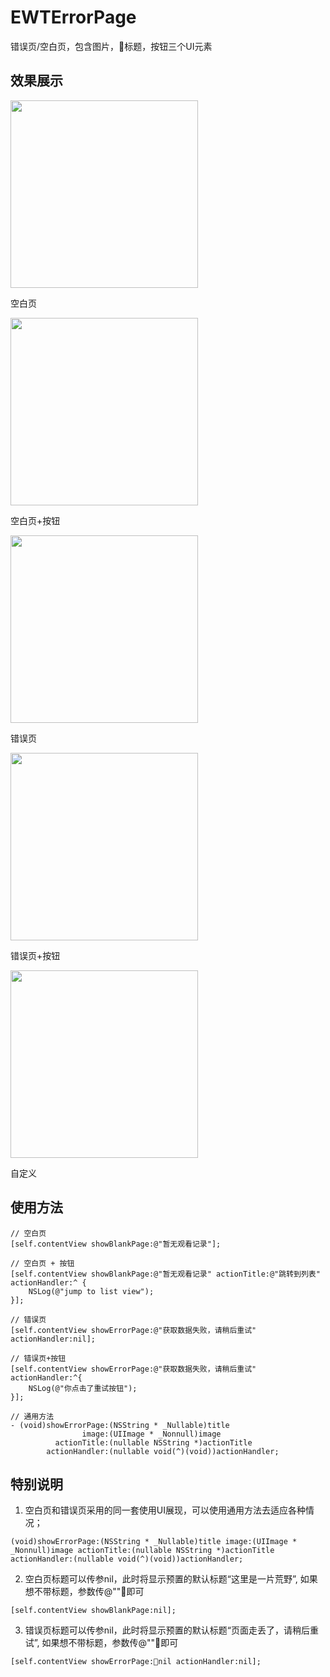 # EWTErrorPage

错误页/空白页，包含图片，标题，按钮三个UI元素

## 效果展示


<img src="./errorpage/blank.png" width="300"/>

空白页


<img src="./errorpage/blankwithbutton.png" width="300"/>

空白页+按钮

<img src="./errorpage/error.png" width="300" />

错误页                     


<img src="./errorpage/errorwithbutton.png" width="300" />

错误页+按钮


<img src="./errorpage/errorcustomer.png" width="300" />

自定义



## 使用方法

```
// 空白页
[self.contentView showBlankPage:@"暂无观看记录"];

// 空白页 + 按钮
[self.contentView showBlankPage:@"暂无观看记录" actionTitle:@"跳转到列表" actionHandler:^ {
    NSLog(@"jump to list view");
}];

// 错误页
[self.contentView showErrorPage:@"获取数据失败，请稍后重试" actionHandler:nil];

// 错误页+按钮
[self.contentView showErrorPage:@"获取数据失败，请稍后重试" actionHandler:^{
    NSLog(@"你点击了重试按钮");
}];

// 通用方法
- (void)showErrorPage:(NSString * _Nullable)title
                image:(UIImage * _Nonnull)image
          actionTitle:(nullable NSString *)actionTitle
        actionHandler:(nullable void(^)(void))actionHandler;

```

## 特别说明
1. 空白页和错误页采用的同一套使用UI展现，可以使用通用方法去适应各种情况；

`
 (void)showErrorPage:(NSString * _Nullable)title
                image:(UIImage * _Nonnull)image
          actionTitle:(nullable NSString *)actionTitle
        actionHandler:(nullable void(^)(void))actionHandler;
`

2. 空白页标题可以传参nil，此时将显示预置的默认标题“这里是一片荒野”, 如果想不带标题，参数传@""即可

`
 [self.contentView showBlankPage:nil];
`

3. 错误页标题可以传参nil，此时将显示预置的默认标题“页面走丢了，请稍后重试”, 如果想不带标题，参数传@""即可

`
 [self.contentView showErrorPage:nil actionHandler:nil];
`


